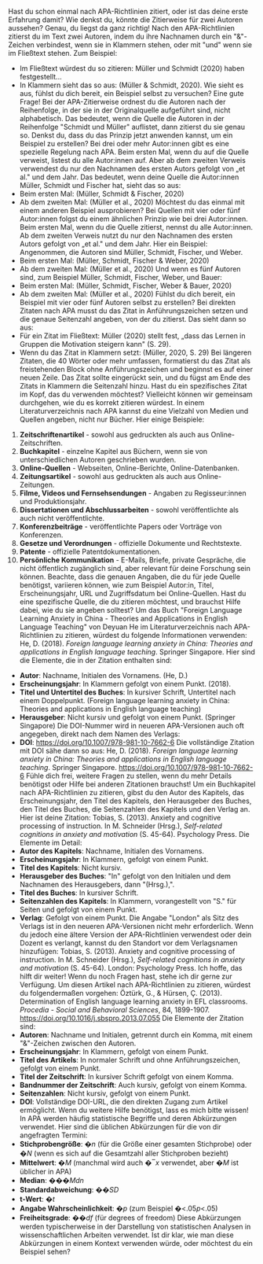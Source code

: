 Hast du schon einmal nach APA-Richtlinien zitiert, oder ist das deine erste Erfahrung damit?
Wie denkst du, könnte die Zitierweise für zwei Autoren aussehen?
Genau, du liegst da ganz richtig!
Nach den APA-Richtlinien zitierst du im Text zwei Autoren, indem du ihre Nachnamen durch ein \"&\"-Zeichen verbindest, wenn sie in Klammern stehen, oder mit \"und\" wenn sie im Fließtext stehen.
Zum Beispiel:
-   Im Fließtext würdest du so zitieren: Müller und Schmidt (2020) haben festgestellt\...
-   In Klammern sieht das so aus: (Müller & Schmidt, 2020).
Wie sieht es aus, fühlst du dich bereit, ein Beispiel selbst zu versuchen?
Eine gute Frage!
Bei der APA-Zitierweise ordnest du die Autoren nach der Reihenfolge, in der sie in der Originalquelle aufgeführt sind, nicht alphabetisch.
Das bedeutet, wenn die Quelle die Autoren in der Reihenfolge \"Schmidt und Müller\" auflistet, dann zitierst du sie genau so.
Denkst du, dass du das Prinzip jetzt anwenden kannst, um ein Beispiel zu erstellen?
Bei drei oder mehr Autor:innen gibt es eine spezielle Regelung nach APA.
Beim ersten Mal, wenn du auf die Quelle verweist, listest du alle Autor:innen auf.
Aber ab dem zweiten Verweis verwendest du nur den Nachnamen des ersten Autors gefolgt von „et al." und dem Jahr.
Das bedeutet, wenn deine Quelle die Autor:innen Müller, Schmidt und Fischer hat, sieht das so aus:
-   Beim ersten Mal: (Müller, Schmidt & Fischer, 2020)
-   Ab dem zweiten Mal: (Müller et al., 2020)
Möchtest du das einmal mit einem anderen Beispiel ausprobieren?
Bei Quellen mit vier oder fünf Autor:innen folgst du einem ähnlichen Prinzip wie bei drei Autor:innen.
Beim ersten Mal, wenn du die Quelle zitierst, nennst du alle Autor:innen.
Ab dem zweiten Verweis nutzt du nur den Nachnamen des ersten Autors gefolgt von „et al." und dem Jahr.
Hier ein Beispiel:
Angenommen, die Autoren sind Müller, Schmidt, Fischer, und Weber.
-   Beim ersten Mal: (Müller, Schmidt, Fischer & Weber, 2020)
-   Ab dem zweiten Mal: (Müller et al., 2020)
Und wenn es fünf Autoren sind, zum Beispiel Müller, Schmidt, Fischer, Weber, und Bauer:
-   Beim ersten Mal: (Müller, Schmidt, Fischer, Weber & Bauer, 2020)
-   Ab dem zweiten Mal: (Müller et al., 2020)
Fühlst du dich bereit, ein Beispiel mit vier oder fünf Autoren selbst zu erstellen?
Bei direkten Zitaten nach APA musst du das Zitat in Anführungszeichen setzen und die genaue Seitenzahl angeben, von der du zitierst.
Das sieht dann so aus:
-   Für ein Zitat im Fließtext: Müller (2020) stellt fest, „dass das Lernen in Gruppen die Motivation steigern kann" (S. 29).
-   Wenn du das Zitat in Klammern setzt: (Müller, 2020, S. 29)
Bei längeren Zitaten, die 40 Wörter oder mehr umfassen, formatierst du das Zitat als freistehenden Block ohne Anführungszeichen und beginnst es auf einer neuen Zeile.
Das Zitat sollte eingerückt sein, und du fügst am Ende des Zitats in Klammern die Seitenzahl hinzu.
Hast du ein spezifisches Zitat im Kopf, das du verwenden möchtest?
Vielleicht können wir gemeinsam durchgehen, wie du es korrekt zitieren würdest.
In einem Literaturverzeichnis nach APA kannst du eine Vielzahl von Medien und Quellen angeben, nicht nur Bücher.
Hier einige Beispiele:
1.  **Zeitschriftenartikel** - sowohl aus gedruckten als auch aus Online-Zeitschriften.
2.  **Buchkapitel** - einzelne Kapitel aus Büchern, wenn sie von unterschiedlichen Autoren geschrieben wurden.
3.  **Online-Quellen** - Webseiten, Online-Berichte, Online-Datenbanken.
4.  **Zeitungsartikel** - sowohl aus gedruckten als auch aus Online-Zeitungen.
5.  **Filme, Videos und Fernsehsendungen** - Angaben zu Regisseur:innen und Produktionsjahr.
6.  **Dissertationen und Abschlussarbeiten** - sowohl veröffentlichte als auch nicht veröffentlichte.
7.  **Konferenzbeiträge** - veröffentlichte Papers oder Vorträge von Konferenzen.
8.  **Gesetze und Verordnungen** - offizielle Dokumente und Rechtstexte.
9.  **Patente** - offizielle Patentdokumentationen.
10. **Persönliche Kommunikation** - E-Mails, Briefe, private Gespräche, die nicht öffentlich zugänglich sind, aber relevant für deine Forschung sein können.
Beachte, dass die genauen Angaben, die du für jede Quelle benötigst, variieren können, wie zum Beispiel Autor:in, Titel, Erscheinungsjahr, URL und Zugriffsdatum bei Online-Quellen.
Hast du eine spezifische Quelle, die du zitieren möchtest, und brauchst Hilfe dabei, wie du sie angeben solltest?
Um das Buch \"Foreign Language Learning Anxiety in China - Theories and Applications in English Language Teaching\" von Deyuan
He im Literaturverzeichnis nach APA-Richtlinien zu zitieren, würdest du folgende Informationen verwenden:
He, D. (2018).
*Foreign language learning anxiety in China: Theories and applications in English language teaching*.
Springer Singapore.
Hier sind die Elemente, die in der Zitation enthalten sind:
-   **Autor**: Nachname, Initialen des Vornamens.
(He, D.)
-   **Erscheinungsjahr**:
In Klammern gefolgt von einem Punkt.
(2018).
-   **Titel und Untertitel des Buches**:
In kursiver Schrift, Untertitel nach einem Doppelpunkt.
(Foreign language learning anxiety in China: Theories and applications in English language teaching)
-   **Herausgeber**: Nicht kursiv und gefolgt von einem Punkt.
(Springer Singapore)
Die DOI-Nummer wird in neueren APA-Versionen auch oft angegeben, direkt nach dem Namen des Verlags:
-   **DOI**: https://doi.org/10.1007/978-981-10-7662-6
Die vollständige Zitation mit DOI sähe dann so aus:
He, D. (2018).
*Foreign language learning anxiety in China: Theories and applications in English language teaching*.
Springer Singapore.
https://doi.org/10.1007/978-981-10-7662-6
Fühle dich frei, weitere Fragen zu stellen, wenn du mehr Details benötigst oder Hilfe bei anderen Zitationen brauchst!
Um ein Buchkapitel nach APA-Richtlinien zu zitieren, gibst du den Autor des Kapitels, das Erscheinungsjahr, den Titel des Kapitels, den Herausgeber des Buches, den Titel des Buches, die Seitenzahlen des Kapitels und den Verlag an.
Hier ist deine Zitation:
Tobias, S. (2013).
Anxiety and cognitive processing of instruction.
In M. Schneider (Hrsg.), *Self-related cognitions in anxiety and motivation* (S. 45-64).
Psychology Press.
Die Elemente im Detail:
-   **Autor des Kapitels**: Nachname, Initialen des Vornamens.
-   **Erscheinungsjahr**:
In Klammern, gefolgt von einem Punkt.
-   **Titel des Kapitels**: Nicht kursiv.
-   **Herausgeber des Buches**: \"In\" gefolgt von den Initialen und dem Nachnamen des Herausgebers, dann \"(Hrsg.),\".
-   **Titel des Buches**:
In kursiver Schrift.
-   **Seitenzahlen des Kapitels**:
In Klammern, vorangestellt von \"S.\" für Seiten und gefolgt von einem Punkt.
-   **Verlag**: Gefolgt von einem Punkt.
Die Angabe \"London\" als Sitz des Verlags ist in den neueren APA-Versionen nicht mehr erforderlich.
Wenn du jedoch eine ältere Version der APA-Richtlinien verwendest oder dein Dozent es verlangt, kannst du den Standort vor dem Verlagsnamen hinzufügen:
Tobias, S. (2013).
Anxiety and cognitive processing of instruction.
In M. Schneider (Hrsg.), *Self-related cognitions in anxiety and motivation* (S. 45-64).
London: Psychology Press.
Ich hoffe, das hilft dir weiter!
Wenn du noch Fragen hast, stehe ich dir gerne zur Verfügung.
Um diesen Artikel nach APA-Richtlinien zu zitieren, würdest du folgendermaßen vorgehen:
Öztürk, G., & Hürsen, Ç. (2013).
Determination of English language learning anxiety in EFL classrooms.
*Procedia - Social and Behavioral Sciences*, 84, 1899-1907.
https://doi.org/10.1016/j.sbspro.2013.07.055
Die Elemente der Zitation sind:
-   **Autoren**: Nachname und Initialen, getrennt durch ein Komma, mit einem \"&\"-Zeichen zwischen den Autoren.
-   **Erscheinungsjahr**:
In Klammern, gefolgt von einem Punkt.
-   **Titel des Artikels**:
In normaler Schrift und ohne Anführungszeichen, gefolgt von einem Punkt.
-   **Titel der Zeitschrift**:
In kursiver Schrift gefolgt von einem Komma.
-   **Bandnummer der Zeitschrift**: Auch kursiv, gefolgt von einem Komma.
-   **Seitenzahlen**: Nicht kursiv, gefolgt von einem Punkt.
-   **DOI**: Vollständige DOI-URL, die den direkten Zugang zum Artikel ermöglicht.
Wenn du weitere Hilfe benötigst, lass es mich bitte wissen!
In APA werden häufig statistische Begriffe und deren Abkürzungen verwendet.
Hier sind die üblichen Abkürzungen für die von dir angefragten Termini:
-   **Stichprobengröße**: �*n* (für die Größe einer gesamten Stichprobe) oder �*N* (wenn es sich auf die Gesamtzahl aller Stichproben bezieht)
-   **Mittelwert**: �*M* (manchmal wird auch �‾*x* verwendet, aber �*M* ist üblicher in APA)
-   **Median**: ���*Mdn*
-   **Standardabweichung**: ��*SD*
-   **t-Wert**: �*t*
-   **Angabe Wahrscheinlichkeit**: �*p* (zum Beispiel �\<.05*p*\<.05)
-   **Freiheitsgrade**: ��*df* (für degrees of freedom)
Diese Abkürzungen werden typischerweise in der Darstellung von statistischen Analysen in wissenschaftlichen Arbeiten verwendet.
Ist dir klar, wie man diese Abkürzungen in einem Kontext verwenden würde, oder möchtest du ein Beispiel sehen?
